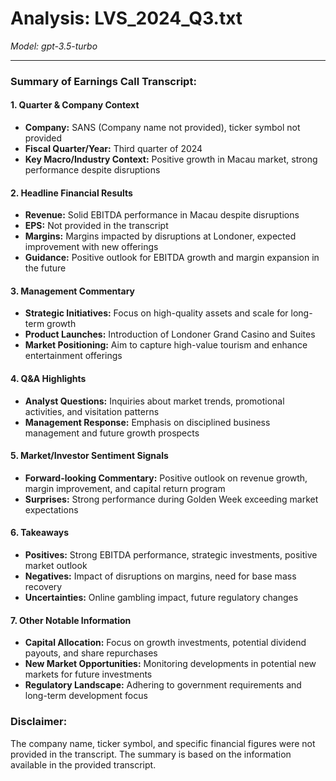 # Analysis: LVS_2024_Q3.txt

*Model: gpt-3.5-turbo*

---

### Summary of Earnings Call Transcript:

#### 1. **Quarter & Company Context**
- **Company:** SANS (Company name not provided), ticker symbol not provided
- **Fiscal Quarter/Year:** Third quarter of 2024
- **Key Macro/Industry Context:** Positive growth in Macau market, strong performance despite disruptions

#### 2. **Headline Financial Results**
- **Revenue:** Solid EBITDA performance in Macau despite disruptions
- **EPS:** Not provided in the transcript
- **Margins:** Margins impacted by disruptions at Londoner, expected improvement with new offerings
- **Guidance:** Positive outlook for EBITDA growth and margin expansion in the future

#### 3. **Management Commentary**
- **Strategic Initiatives:** Focus on high-quality assets and scale for long-term growth
- **Product Launches:** Introduction of Londoner Grand Casino and Suites
- **Market Positioning:** Aim to capture high-value tourism and enhance entertainment offerings

#### 4. **Q&A Highlights**
- **Analyst Questions:** Inquiries about market trends, promotional activities, and visitation patterns
- **Management Response:** Emphasis on disciplined business management and future growth prospects

#### 5. **Market/Investor Sentiment Signals**
- **Forward-looking Commentary:** Positive outlook on revenue growth, margin improvement, and capital return program
- **Surprises:** Strong performance during Golden Week exceeding market expectations

#### 6. **Takeaways**
- **Positives:** Strong EBITDA performance, strategic investments, positive market outlook
- **Negatives:** Impact of disruptions on margins, need for base mass recovery
- **Uncertainties:** Online gambling impact, future regulatory changes

#### 7. **Other Notable Information**
- **Capital Allocation:** Focus on growth investments, potential dividend payouts, and share repurchases
- **New Market Opportunities:** Monitoring developments in potential new markets for future investments
- **Regulatory Landscape:** Adhering to government requirements and long-term development focus

### Disclaimer: 
The company name, ticker symbol, and specific financial figures were not provided in the transcript. The summary is based on the information available in the provided transcript.